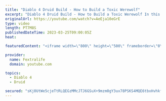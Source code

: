 ```yaml
---
title: "Diablo 4 Druid Build - How to Build a Toxic Werewolf"
excerpt: "Diablo 4 Druid Build - How to Build a Toxic Werewolf In this Diablo 4 Beta Build Guide, I'll be showing you my Werewolf Druid ..."
originalUrl: https://youtube.com/watch?v=AeEja10eGrE
type: video
length: PT7M8S
publishedDateTime: 2023-03-25T09:00:05Z
heat: 

featuredContent: "<iframe width=\"800\" height=\"500\" frameborder=\"0\" src=\"https://www.youtube.com/embed/AeEja10eGrE\" allow=\"accelerometer; autoplay; encrypted-media; gyroscope; picture-in-picture\" allowfullscreen></iframe>"

provider:
  name: Fextralife
  domain: youtube.com

topics:
  - Diablo 4
  - Druid

secured: "sKj0UtWe5cjeTtRLQEGzMMcJTJ6GSuX+9mzm0gY3ux78PSKS4MQE6tbxHvhkfq7ik2M/o4P2PLyHaHjUg0cmQHQfeqvWQLTk6QK7h9fU9bq5huhdtFscBXYFQUfH6DrILN+zTJfRvKcuykO7nHP7Bz1+H3mzLS4WZS68KOCBzvfZM1MPyMzYrQZ5jfkFYex8U2S0U43/ZC5dgEr4DKZE0JZFWJoyZEuBUjPv45DUWVg5fTbD4d3MW6TU7o31c4LOf2CQsFzqcuY60cpokkgygGmYj9gAB1tIHlbqm+czXOC54x9qiYMBaLzWxByb30T/6eP6r7+ISUp0xx7xaZSWQ0zysmk3zpCE3bJJXA3No5hV/O+rtzzgjSFN36dJwqobTOqMhrQs7Au9BL++rFTVWcleoqkHXlXyemHNlqGNXbUSXqWfEqdoMVZgxh9ZOJ0D;5ZPHtANwZrCOqbd88IEj9g=="
---
```


